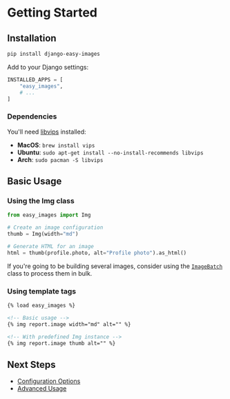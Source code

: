 # Getting Started

## Installation

```bash
pip install django-easy-images
```

Add to your Django settings:
```python
INSTALLED_APPS = [
    "easy_images",
    # ...
]
```

### Dependencies
You'll need [libvips](https://www.libvips.org/install.html) installed:

- **MacOS**: `brew install vips`
- **Ubuntu**: `sudo apt-get install --no-install-recommends libvips`
- **Arch**: `sudo pacman -S libvips`

## Basic Usage

### Using the Img class
```python
from easy_images import Img

# Create an image configuration
thumb = Img(width="md")

# Generate HTML for an image
html = thumb(profile.photo, alt="Profile photo").as_html()
```

If you're going to be building several images, consider using the [`ImageBatch`](api.md#imagebatch) class to process them in bulk.

### Using template tags
```html
{% load easy_images %}

<!-- Basic usage -->
{% img report.image width="md" alt="" %}

<!-- With predefined Img instance -->
{% img report.image thumb alt="" %}
```

## Next Steps
- [Configuration Options](configuration.md)
- [Advanced Usage](advanced-usage.md)